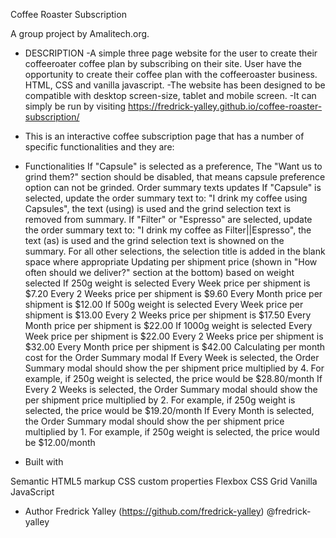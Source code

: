 Coffee Roaster Subscription

A group project by Amalitech.org.


- DESCRIPTION -A simple three page website for the user to create their coffeeroater coffee plan by subscribing on their site. User have the opportunity to create their coffee plan with the coffeeroaster business. HTML, CSS and vanilla javascript. -The website has been designed to be compatible with desktop screen-size, tablet and mobile screen. -It can simply be run by visiting https://fredrick-yalley.github.io/coffee-roaster-subscription/

- This is an interactive coffee subscription page that has a number of specific functionalities and they are:

- Functionalities
If "Capsule" is selected as a preference,
The "Want us to grind them?" section should be disabled, that means capsule preference option can not be grinded.
Order summary texts updates
If "Capsule" is selected, update the order summary text to:
"I drink my coffee using Capsules", the text (using) is used and the grind selection text is removed from summary.
If "Filter" or "Espresso" are selected, update the order summary text to:
"I drink my coffee as Filter||Espresso", the text (as) is used  and the grind selection text is showned on the summary.
For all other selections, the selection title is added in the blank space where appropriate
Updating per shipment price (shown in "How often should we deliver?" section at the bottom) based on weight selected
If 250g weight is selected
Every Week price per shipment is $7.20
Every 2 Weeks price per shipment is $9.60
Every Month price per shipment is $12.00
If 500g weight is selected
Every Week price per shipment is $13.00
Every 2 Weeks price per shipment is $17.50
Every Month price per shipment is $22.00
If 1000g weight is selected
Every Week price per shipment is $22.00
Every 2 Weeks price per shipment is $32.00
Every Month price per shipment is $42.00
Calculating per month cost for the Order Summary modal
If Every Week is selected, the Order Summary modal should show the per shipment price multiplied by 4. For example, if 250g weight is selected, the price would be $28.80/month
If Every 2 Weeks is selected, the Order Summary modal should show the per shipment price multiplied by 2. For example, if 250g weight is selected, the price would be $19.20/month
If Every Month is selected, the Order Summary modal should show the per shipment price multiplied by 1. For example, if 250g weight is selected, the price would be $12.00/month

- Built with

Semantic HTML5 markup
CSS custom properties
Flexbox
CSS Grid
Vanilla JavaScript 

- Author
Fredrick Yalley (https://github.com/fredrick-yalley) @fredrick-yalley